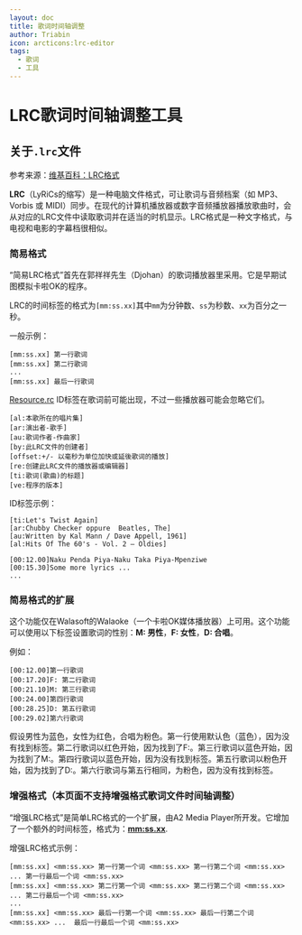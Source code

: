 ```yaml
---
layout: doc
title: 歌词时间轴调整
author: Triabin
icon: arcticons:lrc-editor
tags:
  - 歌词
  - 工具
---
```


# LRC歌词时间轴调整工具

<script setup>
import LyricAdjuster from '../.vitepress/components/LyricAdjuster.vue';
</script>

<LyricAdjuster hideTitle="true"></LyricAdjuster>

## 关于`.lrc`文件

参考来源：[维基百科：LRC格式](https://zh.wikipedia.org/wiki/LRC%E6%A0%BC%E5%BC%8F)

**LRC**（LyRiCs的缩写）是一种电脑文件格式，可让歌词与音频档案（如 MP3、Vorbis 或 MIDI）同步。在现代的计算机播放器或数字音频播放器播放歌曲时，会从对应的LRC文件中读取歌词并在适当的时机显示。LRC格式是一种文字格式，与电视和电影的字幕档很相似。

### 简易格式

“简易LRC格式”首先在郭祥祥先生（Djohan）的歌词播放器里采用。它是早期试图模拟卡啦OK的程序。

LRC的时间标签的格式为`[mm:ss.xx]`其中`mm`为分钟数、`ss`为秒数、`xx`为百分之一秒。

一般示例：

```
[mm:ss.xx] 第一行歌词
[mm:ss.xx] 第二行歌词
...
[mm:ss.xx] 最后一行歌词
```
[Resource.rc](../../../MyCppTools/Bp4THCOTW/Resource.rc)
ID标签在歌词前可能出现，不过一些播放器可能会忽略它们。

```
[al:本歌所在的唱片集]
[ar:演出者-歌手]
[au:歌词作者-作曲家]
[by:此LRC文件的创建者]
[offset:+/- 以毫秒为单位加快或延後歌词的播放] 
[re:创建此LRC文件的播放器或编辑器]
[ti:歌词(歌曲)的标题]
[ve:程序的版本]
```

ID标签示例：

```
[ti:Let's Twist Again]
[ar:Chubby Checker oppure  Beatles, The]
[au:Written by Kal Mann / Dave Appell, 1961]
[al:Hits Of The 60's - Vol. 2 – Oldies]

[00:12.00]Naku Penda Piya-Naku Taka Piya-Mpenziwe
[00:15.30]Some more lyrics ...
...
```

### 简易格式的扩展

这个功能仅在Walasoft的Walaoke（一个卡啦OK媒体播放器）上可用。这个功能可以使用以下标签设置歌词的性别：**M: 男性**，**F: 女性**，**D: 合唱**。

例如：

```
[00:12.00]第一行歌词
[00:17.20]F: 第二行歌词
[00:21.10]M: 第三行歌词
[00:24.00]第四行歌词
[00:28.25]D: 第五行歌词
[00:29.02]第六行歌词
```

假设男性为蓝色，女性为红色，合唱为粉色。第一行使用默认色（蓝色），因为没有找到标签。第二行歌词以红色开始，因为找到了F:。第三行歌词以蓝色开始，因为找到了M:。第四行歌词以蓝色开始，因为没有找到标签。第五行歌词以粉色开始，因为找到了D:。第六行歌词与第五行相同，为粉色，因为没有找到标签。

### 增强格式（本页面不支持增强格式歌词文件时间轴调整）

“增强LRC格式”是简单LRC格式的一个扩展，由A2 Media Player所开发。它增加了一个额外的时间标签，格式为：**<mm:ss.xx>**.

增强LRC格式示例：

```
[mm:ss.xx] <mm:ss.xx> 第一行第一个词 <mm:ss.xx> 第一行第二个词 <mm:ss.xx> ... 第一行最后一个词 <mm:ss.xx>
[mm:ss.xx] <mm:ss.xx> 第二行第一个词 <mm:ss.xx> 第二行第二个词 <mm:ss.xx> ... 第二行最后一个词 <mm:ss.xx>
...
[mm:ss.xx] <mm:ss.xx> 最后一行第一个词 <mm:ss.xx> 最后一行第二个词 <mm:ss.xx> ...  最后一行最后一个词 <mm:ss.xx>
```

